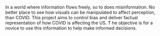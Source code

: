 In a world where information flows freely, so to does misinformation. No better place to see how visuals can be manipulated to affect perception, than COVID.  This project aims to control bias and deliver factual representation of how COVID is affecting the US.  T
he objective is for a novice to use this information to help make informed decisions.